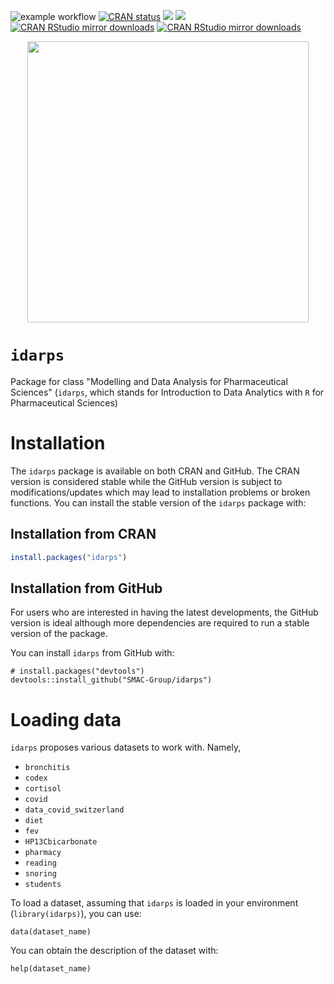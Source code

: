 


<!-- badges: start -->
![example workflow](https://github.com/SMAC-Group/idarps/actions/workflows/R-CMD-check.yaml/badge.svg)
[![CRAN status](https://www.r-pkg.org/badges/version/idarps)](https://CRAN.R-project.org/package=idarps)
![](https://img.shields.io/github/last-commit/SMAC-Group/idarps) 
[<img src="https://s-a.github.io/license/img/agpl-3.0.svg" />](https://s-a.github.io/license/?license=agpl-3.0&fullname=Stephan%20Ahlf&year=2015&profile=https://github.com/s-a&projectUrl=https://github.com/s-a/license&projectName=License%20Demo "")
[![CRAN RStudio mirror
downloads](http://cranlogs.r-pkg.org/badges/idarps)](https://www.r-pkg.org/pkg/idarps)
[![CRAN RStudio mirror
downloads](https://cranlogs.r-pkg.org/badges/grand-total/idarps)](https://www.r-pkg.org/pkg/idarps)
<!-- badges: end -->

<p align="center">
<img src="static/logo_data_analytics.png" align="center" width="450px"/>
</p>

# `idarps`
Package for class "Modelling and Data Analysis for Pharmaceutical Sciences" (`idarps`, which stands for Introduction to Data Analytics with `R` for Pharmaceutical Sciences)

# Installation

The `idarps` package is available on both CRAN and GitHub. The CRAN version is considered stable while the GitHub version is subject to modifications/updates which may lead to installation problems or broken functions. You can install the stable version of the `idarps` package with:
## Installation from CRAN

```R
install.packages("idarps")
``` 

## Installation from GitHub

For users who are interested in having the latest developments, the GitHub version is ideal although more dependencies are required to run a stable version of the package.

You can install `idarps` from GitHub with:

```
# install.packages("devtools")
devtools::install_github("SMAC-Group/idarps")
```

# Loading data
`idarps` proposes various datasets to work with. Namely, 

- `bronchitis`
- `codex`
- `cortisol`
- `covid`
- `data_covid_switzerland`
- `diet`
- `fev`
- `HP13Cbicarbonate`
- `pharmacy`
- `reading`
- `snoring`
- `students`

To load a dataset, assuming that `idarps` is loaded in your environment (`library(idarps)`), you can use:

```
data(dataset_name)
```

You can obtain the description of the dataset with:
```
help(dataset_name)
```
